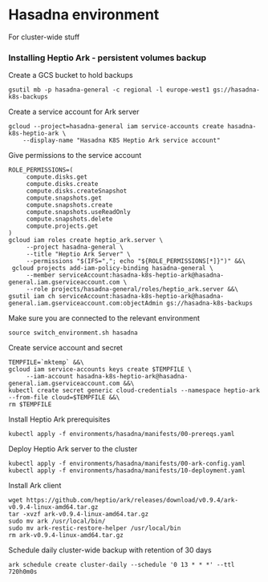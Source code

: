 # Hasadna environment

For cluster-wide stuff

### Installing Heptio Ark - persistent volumes backup

Create a GCS bucket to hold backups

```
gsutil mb -p hasadna-general -c regional -l europe-west1 gs://hasadna-k8s-backups
```

Create a service account for Ark server

```
gcloud --project=hasadna-general iam service-accounts create hasadna-k8s-heptio-ark \
    --display-name "Hasadna K8S Heptio Ark service account"
```

Give permissions to the service account

```
ROLE_PERMISSIONS=(
     compute.disks.get
     compute.disks.create
     compute.disks.createSnapshot
     compute.snapshots.get
     compute.snapshots.create
     compute.snapshots.useReadOnly
     compute.snapshots.delete
     compute.projects.get
)
gcloud iam roles create heptio_ark.server \
     --project hasadna-general \
     --title "Heptio Ark Server" \
     --permissions "$(IFS=","; echo "${ROLE_PERMISSIONS[*]}")" &&\
 gcloud projects add-iam-policy-binding hasadna-general \
     --member serviceAccount:hasadna-k8s-heptio-ark@hasadna-general.iam.gserviceaccount.com \
     --role projects/hasadna-general/roles/heptio_ark.server &&\
gsutil iam ch serviceAccount:hasadna-k8s-heptio-ark@hasadna-general.iam.gserviceaccount.com:objectAdmin gs://hasadna-k8s-backups
```

Make sure you are connected to the relevant environment

```
source switch_environment.sh hasadna
```

Create service account and secret

```
TEMPFILE=`mktemp` &&\
gcloud iam service-accounts keys create $TEMPFILE \
     --iam-account hasadna-k8s-heptio-ark@hasadna-general.iam.gserviceaccount.com &&\
kubectl create secret generic cloud-credentials --namespace heptio-ark --from-file cloud=$TEMPFILE &&\
rm $TEMPFILE
```

Install Heptio Ark prerequisites

```
kubectl apply -f environments/hasadna/manifests/00-prereqs.yaml
```

Deploy Heptio Ark server to the cluster

```
kubectl apply -f environments/hasadna/manifests/00-ark-config.yaml
kubectl apply -f environments/hasadna/manifests/10-deployment.yaml
```

Install Ark client

```
wget https://github.com/heptio/ark/releases/download/v0.9.4/ark-v0.9.4-linux-amd64.tar.gz
tar -xvzf ark-v0.9.4-linux-amd64.tar.gz
sudo mv ark /usr/local/bin/
sudo mv ark-restic-restore-helper /usr/local/bin
rm ark-v0.9.4-linux-amd64.tar.gz
```

Schedule daily cluster-wide backup with retention of 30 days

```
ark schedule create cluster-daily --schedule '0 13 * * *' --ttl 720h0m0s
```
